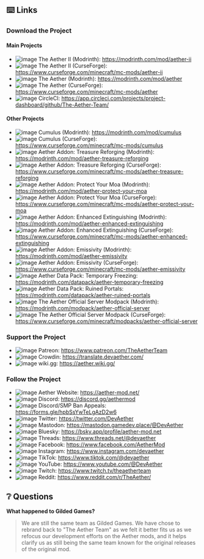 ## :keyboard: Links
### Download the Project
#### Main Projects
* ![image](https://user-images.githubusercontent.com/67203206/204717548-68197a37-3e9b-4359-9b5f-42746a9aaac2.png)
The Aether II (Modrinth): https://modrinth.com/mod/aether-ii
* ![image](https://user-images.githubusercontent.com/67203206/204717526-4ceeba4c-e376-4364-8838-ecb2a1b1e4ba.png)
The Aether II (CurseForge): https://www.curseforge.com/minecraft/mc-mods/aether-ii
* ![image](https://user-images.githubusercontent.com/67203206/204717548-68197a37-3e9b-4359-9b5f-42746a9aaac2.png)
The Aether (Modrinth): https://modrinth.com/mod/aether
* ![image](https://user-images.githubusercontent.com/67203206/204717526-4ceeba4c-e376-4364-8838-ecb2a1b1e4ba.png)
The Aether (CurseForge): https://www.curseforge.com/minecraft/mc-mods/aether
* ![image](https://user-images.githubusercontent.com/67203206/204718020-44e0c82c-08dd-48ff-8b00-4e3557a752b3.png)
CircleCI: https://app.circleci.com/projects/project-dashboard/github/The-Aether-Team/
#### Other Projects
* ![image](https://user-images.githubusercontent.com/67203206/204717548-68197a37-3e9b-4359-9b5f-42746a9aaac2.png)
Cumulus (Modrinth): https://modrinth.com/mod/cumulus
* ![image](https://user-images.githubusercontent.com/67203206/204717526-4ceeba4c-e376-4364-8838-ecb2a1b1e4ba.png)
Cumulus (CurseForge): https://www.curseforge.com/minecraft/mc-mods/cumulus
* ![image](https://user-images.githubusercontent.com/67203206/204717548-68197a37-3e9b-4359-9b5f-42746a9aaac2.png)
Aether Addon: Treasure Reforging (Modrinth): https://modrinth.com/mod/aether-treasure-reforging
* ![image](https://user-images.githubusercontent.com/67203206/204717526-4ceeba4c-e376-4364-8838-ecb2a1b1e4ba.png)
Aether Addon: Treasure Reforging (CurseForge): https://www.curseforge.com/minecraft/mc-mods/aether-treasure-reforging
* ![image](https://user-images.githubusercontent.com/67203206/204717548-68197a37-3e9b-4359-9b5f-42746a9aaac2.png)
Aether Addon: Protect Your Moa (Modrinth): https://modrinth.com/mod/aether-protect-your-moa
* ![image](https://user-images.githubusercontent.com/67203206/204717526-4ceeba4c-e376-4364-8838-ecb2a1b1e4ba.png)
Aether Addon: Protect Your Moa (CurseForge): https://www.curseforge.com/minecraft/mc-mods/aether-protect-your-moa
* ![image](https://user-images.githubusercontent.com/67203206/204717548-68197a37-3e9b-4359-9b5f-42746a9aaac2.png)
Aether Addon: Enhanced Extinguishing (Modrinth): https://modrinth.com/mod/aether-enhanced-extinguishing
* ![image](https://user-images.githubusercontent.com/67203206/204717526-4ceeba4c-e376-4364-8838-ecb2a1b1e4ba.png)
Aether Addon: Enhanced Extinguishing (CurseForge): https://www.curseforge.com/minecraft/mc-mods/aether-enhanced-extinguishing
* ![image](https://user-images.githubusercontent.com/67203206/204717548-68197a37-3e9b-4359-9b5f-42746a9aaac2.png)
Aether Addon: Emissivity (Modrinth): https://modrinth.com/mod/aether-emissivity
* ![image](https://user-images.githubusercontent.com/67203206/204717526-4ceeba4c-e376-4364-8838-ecb2a1b1e4ba.png)
Aether Addon: Emissivity (CurseForge): https://www.curseforge.com/minecraft/mc-mods/aether-emissivity
* ![image](https://user-images.githubusercontent.com/67203206/204717548-68197a37-3e9b-4359-9b5f-42746a9aaac2.png)
Aether Data Pack: Temporary Freezing: https://modrinth.com/datapack/aether-temporary-freezing
* ![image](https://user-images.githubusercontent.com/67203206/204717548-68197a37-3e9b-4359-9b5f-42746a9aaac2.png)
Aether Data Pack: Ruined Portals: https://modrinth.com/datapack/aether-ruined-portals
* ![image](https://user-images.githubusercontent.com/67203206/204717548-68197a37-3e9b-4359-9b5f-42746a9aaac2.png)
The Aether Official Server Modpack (Modrinth): https://modrinth.com/modpack/aether-official-server
* ![image](https://user-images.githubusercontent.com/67203206/204717526-4ceeba4c-e376-4364-8838-ecb2a1b1e4ba.png)
The Aether Official Server Modpack (CurseForge): https://www.curseforge.com/minecraft/modpacks/aether-official-server

### Support the Project
* ![image](https://user-images.githubusercontent.com/67203206/204718214-85e5fb53-8c8b-4a30-af55-ef8d87ea44c0.png)
Patreon: https://www.patreon.com/TheAetherTeam
* ![image](https://github.com/The-Aether-Team/.github/assets/67203206/35c00883-9923-4e02-b8a0-f55aef968f5b)
Crowdin: https://translate.devaether.com/
* ![image](https://user-images.githubusercontent.com/67203206/204718599-0e985860-a5f9-4cab-be93-eba73e5770bd.png)
wiki.gg: https://aether.wiki.gg/

### Follow the Project
* ![image](https://github.com/The-Aether-Team/.github/assets/67203206/78fa6426-8120-4acd-9915-2e3017b78750) Aether Website: https://aether-mod.net/
* ![image](https://user-images.githubusercontent.com/67203206/204718793-4757c5fb-535d-4c74-a924-b6dadd4497f4.png)
Discord: https://discord.gg/aethermod
* ![image](https://user-images.githubusercontent.com/67203206/204719613-65a1affe-f309-440c-9fb7-ef12d904c2b1.png)
Discord/SMP Ban Appeals: https://forms.gle/hpbSsYwTeLgAzD2w6
* ![image](https://user-images.githubusercontent.com/67203206/204719046-435cce5e-a392-4b87-a6da-a5e85bfb6dd1.png)
Twitter: https://twitter.com/DevAether
* ![image](https://github.com/The-Aether-Team/.github/assets/67203206/f5249249-05a1-485c-a0d6-09a68a299fa6)
Mastodon: https://mastodon.gamedev.place/@DevAether
* ![image](https://github.com/The-Aether-Team/.github/assets/67203206/33600d1f-8782-47b3-994c-26925d45c319)
Bluesky: https://bsky.app/profile/aether-mod.net
* ![image](https://github.com/The-Aether-Team/.github/assets/67203206/df75683f-d29f-4bf0-b7e5-fc89f2b655c0)
Threads: https://www.threads.net/@devaether
* ![image](https://user-images.githubusercontent.com/67203206/204719175-a85da6de-6669-44b9-9a18-50a08b48813e.png)
Facebook: https://www.facebook.com/AetherMod
* ![image](https://github.com/The-Aether-Team/.github/assets/67203206/204be128-bf16-4de3-a677-d7b8818e6b56")
Instagram: https://www.instagram.com/devaether
* ![image](https://github.com/The-Aether-Team/.github/assets/67203206/3d424a50-bd09-4c64-a6f2-534601478a91")
TikTok: https://www.tiktok.com/@devaether
* ![image](https://user-images.githubusercontent.com/67203206/204719338-c47babe1-0b50-439b-b872-3fca14a9d9c4.png)
YouTube: https://www.youtube.com/@DevAether
* ![image](https://user-images.githubusercontent.com/67203206/226137965-b363fe52-9b78-400c-9723-db37510933cf.png)
Twitch: https://www.twitch.tv/theaetherteam
* ![image](https://user-images.githubusercontent.com/67203206/204719502-9f20a01b-ed36-4bf9-b113-c98dbc1a02b3.png)
Reddit: https://www.reddit.com/r/TheAether/

## :grey_question: Questions
**What happened to Gilded Games?**
> We are still the same team as Gilded Games. We have chose to rebrand back to "The Aether Team" as we felt it better fits us as we refocus our development efforts on the Aether mods, and it helps clarify us as still being the same team known for the original releases of the original mod.
